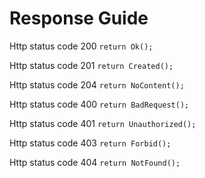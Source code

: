 ﻿# Response Guide

Http status code 200
` return Ok(); `

Http status code 201
` return Created(); ` 

Http status code 204
` return NoContent(); `

Http status code 400
` return BadRequest(); `

Http status code 401
` return Unauthorized(); ` 

Http status code 403
` return Forbid(); ` 

Http status code 404
` return NotFound(); ` 